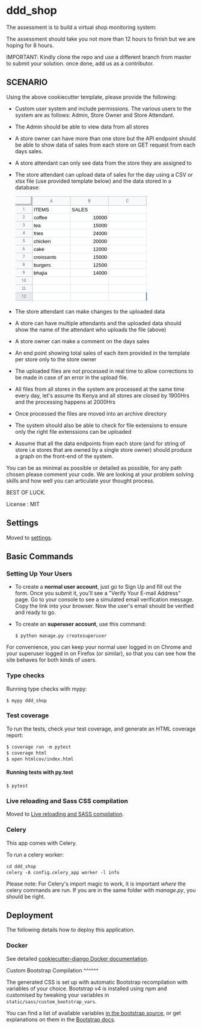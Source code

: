 # ddd_shop

The assessment is to build a virtual shop monitoring system:

The assessment should take you not more than 12 hours to finish but we are hoping for 8 hours.

IMPORTANT: Kindly clone the repo and use a different branch from master to submit your solution. once done, add us as a contributor.

## SCENARIO

Using the above cookiecutter template, please provide the following:

- Custom user system and include permissions. The various users to the system are as follows: Admin, Store Owner and Store Attendant.

- The Admin should be able to view data from all stores
- A store owner can have more than one store but the API endpoint should be able to show data of sales from each store on GET request from each days sales.
- A store attendant can only see data from the store they are assigned to
- The store attendant can upload data of sales for the day using a CSV or xlsx file (use provided template below) and the data stored in a database:

  ![alt text](https://github.com/Abilene-Paradox/ddd_assessment/blob/main/store_template.png)

- The store attendant can make changes to the uploaded data
- A store can have multiple attendants and the uploaded data should show the name of the attendant who uploads the file (above)
- A store owner can make a comment on the days sales
- An end point showing total sales of each item provided in the template per store only to the store owner

- The uploaded files are not processed in real time to allow corrections to be made in case of an error in the upload file.
- All files from all stores in the system are processed at the same time every day, let's assume its Kenya and all stores are closed by 1900Hrs and the processing happens at 2000Hrs
- Once processed the files are moved into an archive directory
- The system should also be able to check for file extensions to ensure only the right file extenssions can be uploaded
- Assume that all the data endpoints from each store (and for string of store i.e stores that are owned by a single store owner) should produce a graph on the front-end of the system.

You can be as minimal as possible or detailed as possible, for any path chosen please comment your code.
We are looking at your problem solving skills and how well you can articulate your thought process.

BEST OF LUCK.

License
: MIT

## Settings

Moved to
[settings](http://cookiecutter-django.readthedocs.io/en/latest/settings.html).

## Basic Commands

### Setting Up Your Users

- To create a **normal user account**, just go to Sign Up and fill out
  the form. Once you submit it, you'll see a "Verify Your E-mail
  Address" page. Go to your console to see a simulated email
  verification message. Copy the link into your browser. Now the
  user's email should be verified and ready to go.
- To create an **superuser account**, use this command:

      $ python manage.py createsuperuser

For convenience, you can keep your normal user logged in on Chrome and
your superuser logged in on Firefox (or similar), so that you can see
how the site behaves for both kinds of users.

### Type checks

Running type checks with mypy:

    $ mypy ddd_shop

### Test coverage

To run the tests, check your test coverage, and generate an HTML
coverage report:

    $ coverage run -m pytest
    $ coverage html
    $ open htmlcov/index.html

#### Running tests with py.test

    $ pytest

### Live reloading and Sass CSS compilation

Moved to [Live reloading and SASS
compilation](http://cookiecutter-django.readthedocs.io/en/latest/live-reloading-and-sass-compilation.html).

### Celery

This app comes with Celery.

To run a celery worker:

```{.sourceCode .bash}
cd ddd_shop
celery -A config.celery_app worker -l info
```

Please note: For Celery's import magic to work, it is important _where_
the celery commands are run. If you are in the same folder with
_manage.py_, you should be right.

## Deployment

The following details how to deploy this application.

### Docker

See detailed [cookiecutter-django Docker
documentation](http://cookiecutter-django.readthedocs.io/en/latest/deployment-with-docker.html).

Custom Bootstrap Compilation \^\^\^\^\^\^

The generated CSS is set up with automatic Bootstrap recompilation with
variables of your choice. Bootstrap v4 is installed using npm and
customised by tweaking your variables in
`static/sass/custom_bootstrap_vars`.

You can find a list of available variables [in the bootstrap
source](https://github.com/twbs/bootstrap/blob/v4-dev/scss/_variables.scss),
or get explanations on them in the [Bootstrap
docs](https://getbootstrap.com/docs/4.1/getting-started/theming/).
